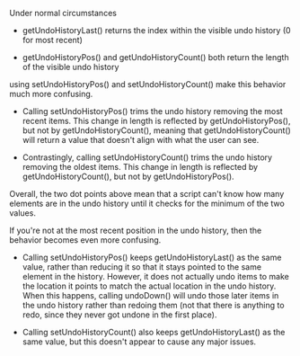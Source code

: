 
Under normal circumstances

* getUndoHistoryLast() returns the index within the visible undo history (0 for most recent)

* getUndoHistoryPos() and getUndoHistoryCount() both return the length of the visible undo history

using setUndoHistoryPos() and setUndoHistoryCount() make this behavior much more confusing.

* Calling setUndoHistoryPos() trims the undo history removing the most recent items. This change in length is reflected by getUndoHistoryPos(), but not by getUndoHistoryCount(), meaning that getUndoHistoryCount() will return a value that doesn't align with what the user can see.

* Contrastingly, calling setUndoHistoryCount() trims the undo history removing the oldest items. This change in length is reflected by getUndoHistoryCount(), but not by getUndoHistoryPos().

Overall, the two dot points above mean that a script can't know how many elements are in the undo history until it checks for the minimum of the two values.

If you're not at the most recent position in the undo history, then the behavior becomes even more confusing.

* Calling setUndoHistoryPos() keeps getUndoHistoryLast() as the same value, rather than reducing it so that it stays pointed to the same element in the history. However, it does not actually undo items to make the location it points to match the actual location in the undo history. When this happens, calling undoDown() will undo those later items in the undo history rather than redoing them (not that there is anything to redo, since they never got undone in the first place).

* Calling setUndoHistoryCount() also keeps getUndoHistoryLast() as the same value, but this doesn't appear to cause any major issues.
